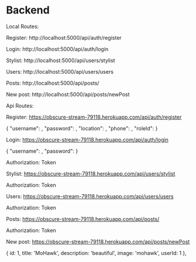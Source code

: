 # Backend

Local Routes:

Register: http://localhost:5000/api/auth/register

Login:    http://localhost:5000/api/auth/login

Stylist:  http://localhost:5000/api/users/stylist

Users:    http://localhost:5000/api/users/users

Posts:    http://localhost:5000/api/posts/

New post: http://localhost:5000/api/posts/newPost

Api Routes:

Register: https://obscure-stream-79118.herokuapp.com/api/auth/register

{
	"username": ,
	"password": ,
	"location": ,
	"phone": ,
	"roleId": 
}

Login:    https://obscure-stream-79118.herokuapp.com/api/auth/login

{
	"username": ,
	"password": 
}

Authorization: Token

Stylist:  https://obscure-stream-79118.herokuapp.com/api/users/stylist

Authorization: Token

Users:    https://obscure-stream-79118.herokuapp.com/api/users/users

Authorization: Token

Posts:    https://obscure-stream-79118.herokuapp.com/api/posts/

Authorization: Token

New post: https://obscure-stream-79118.herokuapp.com/api/posts/newPost

 {
     id: 1, title: 'MoHawk', 
     description: 'beautiful', 
     image: 'mohawk', 
     userId: 1
},